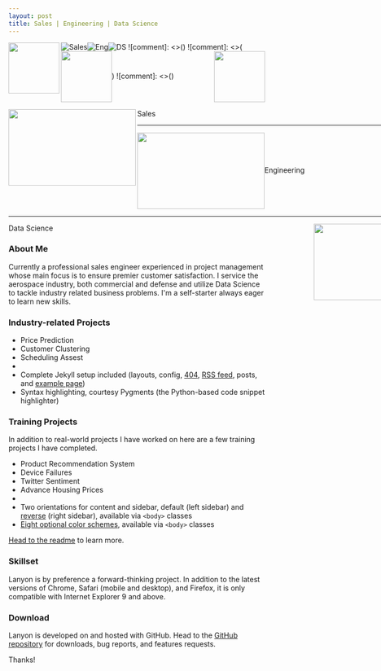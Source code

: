```yaml
---
layout: post
title: Sales | Engineering | Data Science
---
```

![Sales](/blog/public/power-of-the-handshake-.jpg)![Eng](/blog/public/electronics.jpg)![DS](/blog/public/datascience1.jpg)
![comment]: <>(<img align="left" width="100" height="100" src="/blog/public/power-of-the-handshake-.jpg">)
![comment]: <>(<img align="center" width="100" height="100" src="/blog/public/electronics.jpg">)
![comment]: <>(<img align="right" width="100" height="100" src="/blog/public/datascience1.jpg">)

<html>
	<head>
		<title>Aligning Images Horizontally</title>
	</head>
	<body>
		<div style="width:850">
			<p><img src="/blog/public/power-of-the-handshake-.jpg" width="250" height="150" align="left" />Sales</p>			<hr />			<p><img src="/blog/public/electronics.jpg" width="250" height="150" align="center" />Engineering</p>	      <hr />			<p><img src="/blog/public/datascience1.jpg" width="250" height="150" align="right" />Data Science</p>
		</div>
	</body>
</html>


### About Me

Currently a professional sales engineer experienced in project management whose main focus is to ensure premier customer satisfaction. I service the aerospace industry, both commercial and defense and utilize Data Science to tackle industry related business problems. I'm a self-starter always eager to learn new skills. 

### Industry-related Projects

* Price Prediction
* Customer Clustering
* Scheduling Assest
* 
* Complete Jekyll setup included (layouts, config, [404](/404), [RSS feed](/atom.xml), posts, and [example page](/about))
* Syntax highlighting, courtesy Pygments (the Python-based code snippet highlighter)

### Training Projects

In addition to real-world projects I have worked on here are a few training projects I have completed. 

* Product Recommendation System
* Device Failures
* Twitter Sentiment
* Advance Housing Prices
* 
* Two orientations for content and sidebar, default (left sidebar) and [reverse](https://github.com/poole/lanyon#reverse-layout) (right sidebar), available via `<body>` classes
* [Eight optional color schemes](https://github.com/poole/lanyon#themes), available via `<body>` classes

[Head to the readme](https://github.com/poole/lanyon#readme) to learn more.

### Skillset

Lanyon is by preference a forward-thinking project. In addition to the latest versions of Chrome, Safari (mobile and desktop), and Firefox, it is only compatible with Internet Explorer 9 and above.

### Download

Lanyon is developed on and hosted with GitHub. Head to the <a href="https://github.com/poole/lanyon">GitHub repository</a> for downloads, bug reports, and features requests.

Thanks!
